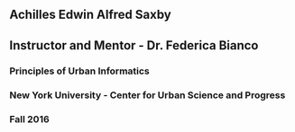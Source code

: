 ## Achilles Edwin Alfred Saxby
## Instructor and Mentor - Dr. Federica Bianco
### Principles of Urban Informatics
### New York University - Center for Urban Science and Progress
### Fall 2016
